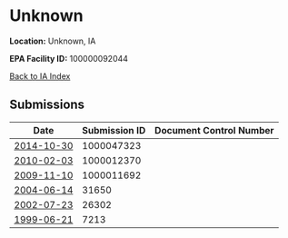 # Unknown

**Location:** Unknown, IA

**EPA Facility ID:** 100000092044

[Back to IA Index](../../index.md)

## Submissions

| Date | Submission ID | Document Control Number |
|------|--------------|-------------------------|
| [2014-10-30](submissions/1000047323.md) | 1000047323 |  |
| [2010-02-03](submissions/1000012370.md) | 1000012370 |  |
| [2009-11-10](submissions/1000011692.md) | 1000011692 |  |
| [2004-06-14](submissions/31650.md) | 31650 |  |
| [2002-07-23](submissions/26302.md) | 26302 |  |
| [1999-06-21](submissions/7213.md) | 7213 |  |
